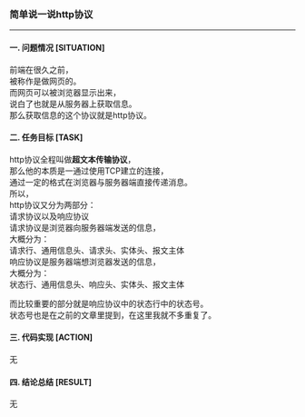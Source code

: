 ### 简单说一说http协议  
---

#### 一. 问题情况 [SITUATION]  
前端在很久之前，  
被称作是做网页的。  
而网页可以被浏览器显示出来，  
说白了也就是从服务器上获取信息。  
那么获取信息的这个协议就是http协议。  

#### 二. 任务目标 [TASK]  
http协议全程叫做**超文本传输协议**，  
那么他的本质是一通过使用TCP建立的连接，  
通过一定的格式在浏览器与服务器端直接传递消息。  
所以，  
http协议又分为两部分：  
请求协议以及响应协议  
请求协议是浏览器向服务器端发送的信息，  
大概分为：  
请求行、通用信息头、请求头、实体头、报文主体  
响应协议是服务器端想浏览器发送的信息，  
大概分为：  
状态行、通用信息头、响应头、实体头、报文主体  
  
而比较重要的部分就是响应协议中的状态行中的状态号。  
状态号也是在之前的文章里提到，在这里我就不多重复了。  
  
#### 三. 代码实现 [ACTION]  
无

#### 四. 结论总结 [RESULT]  
无